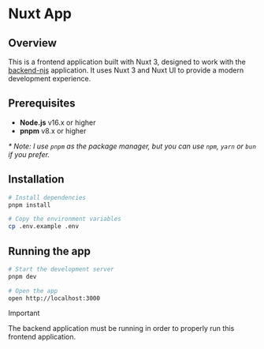 # Nuxt App

## Overview

This is a frontend application built with Nuxt 3, designed to work with the [backend-njs](https://github.com/mcasante/backend-njs) application. It uses Nuxt 3 and Nuxt UI to provide a modern development experience.

## Prerequisites

- **Node.js** v16.x or higher
- **pnpm** v8.x or higher

_\* Note: I use `pnpm` as the package manager, but you can use `npm`, `yarn` or `bun` if you prefer._

## Installation

```bash
# Install dependencies
pnpm install

# Copy the environment variables
cp .env.example .env
```

## Running the app

```bash
# Start the development server
pnpm dev

# Open the app
open http://localhost:3000
```

> [!IMPORTANT]  
> The backend application must be running in order to properly run this frontend application.
